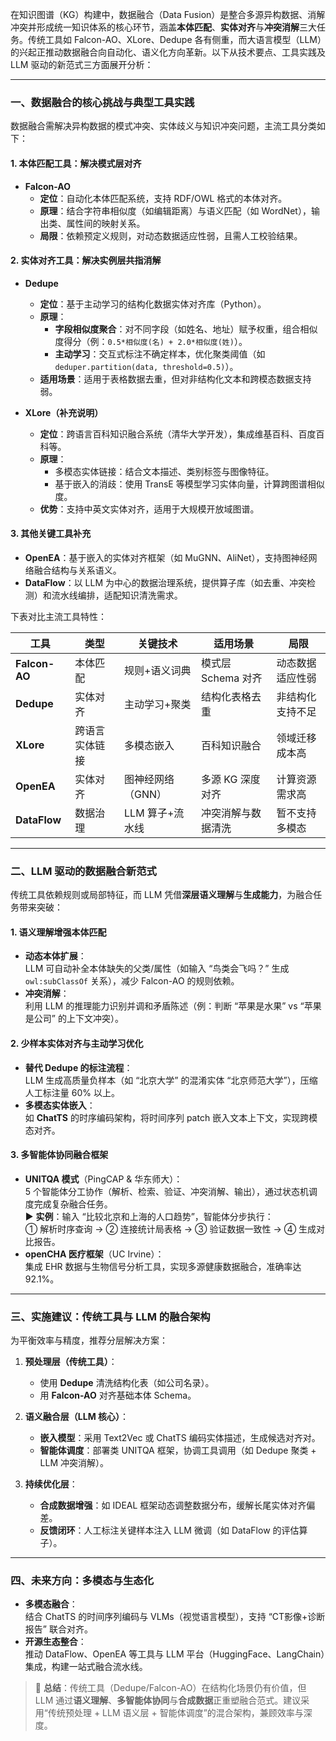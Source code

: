 在知识图谱（KG）构建中，数据融合（Data Fusion）是整合多源异构数据、消解冲突并形成统一知识体系的核心环节，涵盖**本体匹配**、**实体对齐**与**冲突消解**三大任务。传统工具如 Falcon-AO、XLore、Dedupe 各有侧重，而大语言模型（LLM）的兴起正推动数据融合向自动化、语义化方向革新。以下从技术要点、工具实践及 LLM 驱动的新范式三方面展开分析：

---

### 一、数据融合的核心挑战与典型工具实践  
数据融合需解决异构数据的模式冲突、实体歧义与知识冲突问题，主流工具分类如下：  

#### 1. **本体匹配工具：解决模式层对齐**  
   - **Falcon-AO**  
     - **定位**：自动化本体匹配系统，支持 RDF/OWL 格式的本体对齐。  
     - **原理**：结合字符串相似度（如编辑距离）与语义匹配（如 WordNet），输出类、属性间的映射关系。  
     - **局限**：依赖预定义规则，对动态数据适应性弱，且需人工校验结果。  

#### 2. **实体对齐工具：解决实例层共指消解**  
   - **Dedupe**  
     - **定位**：基于主动学习的结构化数据实体对齐库（Python）。  
     - **原理**：  
       - **字段相似度聚合**：对不同字段（如姓名、地址）赋予权重，组合相似度得分（例：`0.5*相似度(名) + 2.0*相似度(姓)`）。  
       - **主动学习**：交互式标注不确定样本，优化聚类阈值（如 `deduper.partition(data, threshold=0.5)`）。  
     - **适用场景**：适用于表格数据去重，但对非结构化文本和跨模态数据支持弱。  

   - **XLore（补充说明）**  
     - **定位**：跨语言百科知识融合系统（清华大学开发），集成维基百科、百度百科等。  
     - **原理**：  
       - 多模态实体链接：结合文本描述、类别标签与图像特征。  
       - 基于嵌入的消歧：使用 TransE 等模型学习实体向量，计算跨图谱相似度。  
     - **优势**：支持中英文实体对齐，适用于大规模开放域图谱。  

#### 3. **其他关键工具补充**  
   - **OpenEA**：基于嵌入的实体对齐框架（如 MuGNN、AliNet），支持图神经网络融合结构与关系语义。  
   - **DataFlow**：以 LLM 为中心的数据治理系统，提供算子库（如去重、冲突检测）和流水线编排，适配知识清洗需求。  

下表对比主流工具特性：  

| **工具**      | 类型            | 关键技术              | 适用场景                  | 局限                     |  
|---------------|-----------------|-----------------------|---------------------------|--------------------------|  
| **Falcon-AO** | 本体匹配        | 规则+语义词典         | 模式层 Schema 对齐        | 动态数据适应性弱         |  
| **Dedupe**    | 实体对齐        | 主动学习+聚类         | 结构化表格去重            | 非结构化支持不足         |  
| **XLore**     | 跨语言实体链接  | 多模态嵌入            | 百科知识融合              | 领域迁移成本高           |  
| **OpenEA**    | 实体对齐        | 图神经网络（GNN）     | 多源 KG 深度对齐          | 计算资源需求高           |  
| **DataFlow**  | 数据治理        | LLM 算子+流水线       | 冲突消解与数据清洗        | 暂不支持多模态           |  

---

### 二、LLM 驱动的数据融合新范式  
传统工具依赖规则或局部特征，而 LLM 凭借**深层语义理解**与**生成能力**，为融合任务带来突破：  

#### 1. **语义理解增强本体匹配**  
   - **动态本体扩展**：  
     LLM 可自动补全本体缺失的父类/属性（如输入 “鸟类会飞吗？” 生成 `owl:subClassOf` 关系），减少 Falcon-AO 的规则依赖。  
   - **冲突消解**：  
     利用 LLM 的推理能力识别并调和矛盾陈述（例：判断 “苹果是水果” vs “苹果是公司” 的上下文冲突）。  

#### 2. **少样本实体对齐与主动学习优化**  
   - **替代 Dedupe 的标注流程**：  
     LLM 生成高质量负样本（如 “北京大学” 的混淆实体 “北京师范大学”），压缩人工标注量 60% 以上。  
   - **多模态实体嵌入**：  
     如 **ChatTS** 的时序编码架构，将时间序列 patch 嵌入文本上下文，实现跨模态对齐。  

#### 3. **多智能体协同融合框架**  
   - **UNITQA 模式**（PingCAP & 华东师大）：  
     5 个智能体分工协作（解析、检索、验证、冲突消解、输出），通过状态机调度完成复杂融合任务。  
     ▶︎ **实例**：输入 “比较北京和上海的人口趋势”，智能体分步执行：  
     ① 解析时序查询 → ② 连接统计局表格 → ③ 验证数据一致性 → ④ 生成对比报告。  
   - **openCHA 医疗框架**（UC Irvine）：  
     集成 EHR 数据与生物信号分析工具，实现多源健康数据融合，准确率达 92.1%。  

---

### 三、实施建议：传统工具与 LLM 的融合架构  
为平衡效率与精度，推荐分层解决方案：  

1. **预处理层（传统工具）**：  
   - 使用 **Dedupe** 清洗结构化表（如公司名录）。  
   - 用 **Falcon-AO** 对齐基础本体 Schema。  

2. **语义融合层（LLM 核心）**：  
   - **嵌入模型**：采用 Text2Vec 或 ChatTS 编码实体描述，生成候选对齐对。  
   - **智能体调度**：部署类 UNITQA 框架，协调工具调用（如 Dedupe 聚类 + LLM 冲突消解）。  

3. **持续优化层**：  
   - **合成数据增强**：如 IDEAL 框架动态调整数据分布，缓解长尾实体对齐偏差。  
   - **反馈闭环**：人工标注关键样本注入 LLM 微调（如 DataFlow 的评估算子）。  

---

### 四、未来方向：多模态与生态化  
- **多模态融合**：  
  结合 ChatTS 的时间序列编码与 VLMs（视觉语言模型），支持 “CT影像+诊断报告” 联合对齐。  
- **开源生态整合**：  
  推动 DataFlow、OpenEA 等工具与 LLM 平台（HuggingFace、LangChain）集成，构建一站式融合流水线。  

> 💎 **总结**：传统工具（Dedupe/Falcon-AO）在结构化场景仍有价值，但 LLM 通过**语义理解**、**多智能体协同**与**合成数据**正重塑融合范式。建议采用“传统预处理 + LLM 语义层 + 智能体调度”的混合架构，兼顾效率与深度。